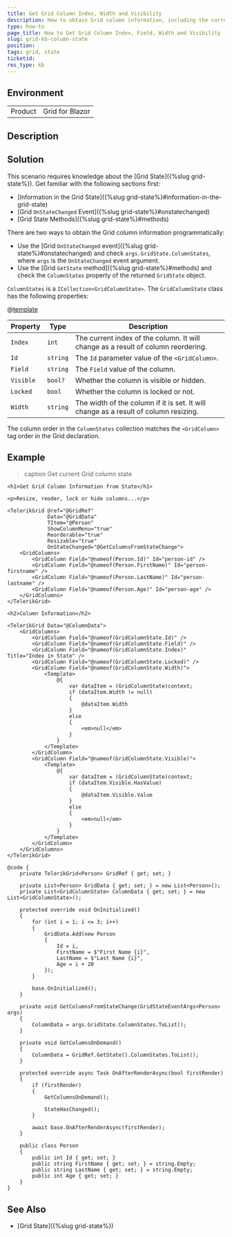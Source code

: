 ```yaml
---
title: Get Grid Column Index, Width and Visibility
description: How to obtain Grid column information, including the current order index, field, width, visibiilty, and locked state.
type: how-to
page_title: How to Get Grid Column Index, Field, Width and Visibility
slug: grid-kb-column-state
position: 
tags: grid, state
ticketid:
res_type: kb
---
```


## Environment

<table>
    <tbody>
        <tr>
            <td>Product</td>
            <td>Grid for Blazor</td>
        </tr>
    </tbody>
</table>


## Description



## Solution

This scenario requires knowledge about the [Grid State]({%slug grid-state%}). Get familiar with the following sections first:

* [Information in the Grid State]({%slug grid-state%}#information-in-the-grid-state)
* [Grid `OnStateChanged` Event]({%slug grid-state%}#onstatechanged)
* [Grid State Methods]({%slug grid-state%}#methods)

There are two ways to obtain the Grid column information programmatically:

* Use the [Grid `OnStateChanged` event]({%slug grid-state%}#onstatechanged) and check `args.GridState.ColumnStates`, where `args` is the `OnStateChanged` event argument.
* Use the [Grid `GetState` method]({%slug grid-state%}#methods) and check the `ColumnStates` property of the returned `GridState` object.

`ColumnStates` is a `ICollection<GridColumnState>`. The `GridColumnState` class has the following properties:

@[template](/_contentTemplates/common/parameters-table-styles.md#table-layout)

| Property | Type | Description |
| --- | --- | --- |
| `Index` | `int` | The current index of the column. It will change as a result of column reordering. |
| `Id` | `string` | The `Id` parameter value of the `<GridColumn>`. |
| `Field` | `string` | The `Field` value of the column. |
| `Visible` | `bool?` | Whether the column is visible or hidden. |
| `Locked` | `bool` | Whether the column is locked or not. |
| `Width` | `string` | The width of the column if it is set. It will change as a result of column resizing.  |

The column order in the `ColumnStates` collection matches the `<GridColumn>` tag order in the Grid declaration.


## Example

>caption Get current Grid column state

````RAZOR
<h1>Get Grid Column Information from State</h1>

<p>Resize, reoder, lock or hide columns...</p>

<TelerikGrid @ref="@GridRef"
             Data="@GridData"
             TItem="@Person"
             ShowColumnMenu="true"
             Reorderable="true"
             Resizable="true"
             OnStateChanged="@GetColumnsFromStateChange">
    <GridColumns>
        <GridColumn Field="@nameof(Person.Id)" Id="person-id" />
        <GridColumn Field="@nameof(Person.FirstName)" Id="person-firstname" />
        <GridColumn Field="@nameof(Person.LastName)" Id="person-lastname" />
        <GridColumn Field="@nameof(Person.Age)" Id="person-age" />
    </GridColumns>
</TelerikGrid>

<h2>Column Information</h2>

<TelerikGrid Data="@ColumnData">
    <GridColumns>
        <GridColumn Field="@nameof(GridColumnState.Id)" />
        <GridColumn Field="@nameof(GridColumnState.Field)" />
        <GridColumn Field="@nameof(GridColumnState.Index)" Title="Index in State" />
        <GridColumn Field="@nameof(GridColumnState.Locked)" />
        <GridColumn Field="@nameof(GridColumnState.Width)">
            <Template>
                @{
                    var dataItem = (GridColumnState)context;
                    if (dataItem.Width != null)
                    {
                        @dataItem.Width
                    }
                    else
                    {
                        <em>null</em>
                    }
                }
            </Template>
        </GridColumn>
        <GridColumn Field="@nameof(GridColumnState.Visible)">
            <Template>
                @{
                    var dataItem = (GridColumnState)context;
                    if (dataItem.Visible.HasValue)
                    {
                        @dataItem.Visible.Value
                    }
                    else
                    {
                        <em>null</em>
                    }
                }
            </Template>
        </GridColumn>
    </GridColumns>
</TelerikGrid>

@code {
    private TelerikGrid<Person> GridRef { get; set; }

    private List<Person> GridData { get; set; } = new List<Person>();
    private List<GridColumnState> ColumnData { get; set; } = new List<GridColumnState>();

    protected override void OnInitialized()
    {
        for (int i = 1; i <= 3; i++)
        {
            GridData.Add(new Person
            {
                Id = i,
                FirstName = $"First Name {i}",
                LastName = $"Last Name {i}",
                Age = i + 20
            });
        }

        base.OnInitialized();
    }

    private void GetColumnsFromStateChange(GridStateEventArgs<Person> args)
    {
        ColumnData = args.GridState.ColumnStates.ToList();
    }

    private void GetColumnsOnDemand()
    {
        ColumnData = GridRef.GetState().ColumnStates.ToList();
    }

    protected override async Task OnAfterRenderAsync(bool firstRender)
    {
        if (firstRender)
        {
            GetColumnsOnDemand();

            StateHasChanged();
        }

        await base.OnAfterRenderAsync(firstRender);
    }

    public class Person
    {
        public int Id { get; set; }
        public string FirstName { get; set; } = string.Empty;
        public string LastName { get; set; } = string.Empty;
        public int Age { get; set; }
    }
}
````

## See Also

* [Grid State]({%slug grid-state%})
